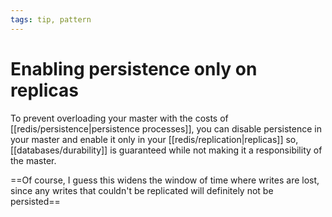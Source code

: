 ```yaml
---
tags: tip, pattern
---
```


# Enabling persistence only on replicas
To prevent overloading your master with the costs of [[redis/persistence|persistence processes]], you can disable persistence in your master and enable it only in your [[redis/replication|replicas]] so, [[databases/durability]] is guaranteed while not making it a responsibility of the master.

==Of course, I guess this widens the window of time where writes are lost, since any writes that couldn't be replicated will definitely not be persisted==
